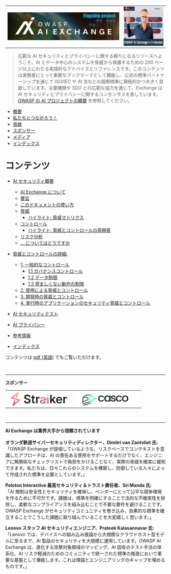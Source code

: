---
---

<p align="center">
<table style="border: none;">
  <tr>
    <td style="border: none;">
      <img src="https://github.com/OWASP/www-project-ai-security-and-privacy-guide/blob/main/assets/images/aixlogosml3-flag.jpg?raw=true" alt="OWASP AI Exchange Logo"/>
    </td>
    <td style="border: none;">
      <a href="https://youtu.be/kQC7ouDB_z8" target="_blank" rel="noopener noreferrer">
        <img width="177" height="123" src="https://github.com/OWASP/www-project-ai-security-and-privacy-guide/blob/main/assets/images/aixinfomercialthumbnail-small2.png?raw=true" style="border: none;"/>
      </a>
    </td>
  </tr>
</table>
</p>

> 広範な AI セキュリティとプライバシーに関する頼りになるリソースへようこそ。AI とデータ中心のシステムを脅威から保護するための 200 ページ以上にわたる実践的なアドバイスとリファレンスです。このコンテンツは実務者にとって重要なブックマークとして機能し、公式の標準パートナーシップを通じて ISO/IEC や AI 法などの国際標準に積極的かつ大きく貢献しています。主要機関や SDO との広範な協力を通じて、_Exchange_ は AI セキュリティとプライバシーに関するコンセンサスを表しています。<br>
[OWASP の AI プロジェクトの概要](docs/ai_security_overview.md#relevant-owasp-ai-initiatives) を参照してください。

<!-- {{< spacer height="10" >}} -->

<!-- {{< cards >}} -->
- [概要](docs/ai_security_overview.md#about-the-ai-exchange)    <!-- {{< small-card link="/goto/about/" title="概要" icon="document-text" >}} -->
- [私たちとつながろう！](connect.md)    <!-- {{< small-card link="/connect" title="私たちとつながろう！" icon="chat" >}} -->
- [貢献](contribute.md)    <!-- {{< small-card link="/contribute" title="貢献" icon="star" >}} -->
- [スポンサー](https://owaspai.org/sponsor/)    <!-- {{< small-card link="/sponsor" title="スポンサー" icon="star" >}} -->
- [メディア](media.md)    <!-- {{< small-card link="/media" title="メディア" icon="speakerphone" >}} -->
- [インデックス](docs/ai_security_index.md)    <!-- {{< small-card link="/goto/index/" title="インデックス" icon="document-text">}} -->
<!-- {{< /cards >}} -->

<!-- <table style="width: 100%;  border: 0; margin: 0; padding: 0;"> -->
<!--   <tr style="border: 0;"> -->
<!--     <td style="border: 0; text-align: center;"> -->
<!--       <div style="display: inline-block; text-align: left;"> -->

# コンテンツ

* [AI セキュリティ概要](docs/ai_security_overview.md)
  - [AI Exchange について](docs/ai_security_overview.md#about-the-ai-exchange)
  - [要旨](docs/ai_security_overview.md#summary---how-to-address-ai-security)
  - [このドキュメントの使い方](docs/ai_security_overview.md#how-to-use-this-document)
  - [脅威](docs/ai_security_overview.md#threats-overview)
    - [ハイライト: 脅威マトリクス](docs/ai_security_overview.md#ai-security-matrix)
  - [コントロール](docs/ai_security_overview.md#controls-overview)
    - [ハイライト: 脅威とコントロールの周期表](docs/ai_security_overview.md#periodic-table-of-ai-security)
  - [リスク分析](docs/ai_security_overview.md#how-to-select-relevant-threats-and-controls-risk-analysis)
  - [... についてはどうですか](docs/ai_security_overview.md#how-about-)

* [脅威とコントロールの詳細:](docs/ai_security_overview.md#structure-of-threats-and-controls-in-the-deep-dive-section)
  - [1. 一般的なコントロール](docs/1_general_controls.md)
    - [1.1 ガバナンスコントロール](docs/1_general_controls.md#11-general-governance-controls)
    - [1.2 データ制限](docs/1_general_controls.md#12-general-controls-for-sensitive-data-limitation)
    - [1.3 望ましくない動作の制限](docs/1_general_controls.md#13-controls-to-limit-the-effects-of-unwanted-behaviour)
  - [2. 使用による脅威とコントロール](docs/2_threats_through_use.md)
  - [3. 開発時の脅威とコントロール](docs/3_development_time_threats.md)
  - [4. 実行時のアプリケーションのセキュリティ脅威とコントロール](docs/4_runtime_application_security_threats.md)

* [AI セキュリティテスト](docs/5_testing.md)

* [AI プライバシー](docs/6_privacy.md)

* [参考情報](docs/ai_security_references.md)

* [インデックス](docs/ai_security_index.md)

コンテンツは [pdf (英語)](https://raw.githubusercontent.com/OWASP/www-project-ai-security-and-privacy-guide/refs/heads/main/content/ai_exchange/static/OWASP-AI-Exchange.pdf) でもご覧いただけます。

<!-- </div> -->
<!--     </td> -->
<!--   </tr> -->
<!-- </table> -->
<!-- </div> -->
<br>
<hr>
<b>スポンサー</b>
<table style="border: none;">
<tr style="border: none;">
  <td style="border: none;"><a href="https://www.straiker.ai/" rel="noopener noreferrer" target="_blank"><img src="https://raw.githubusercontent.com/OWASP/www-project-ai-security-and-privacy-guide/refs/heads/main/content/ai_exchange/static/images/sp_straiker.jpg" style="display: block; margin: auto;" alt="Straiker sponsor"></a></td>
  <td style="border: none;"><a href="https://www.casco.com/" rel="noopener noreferrer" target="_blank"><img src="https://raw.githubusercontent.com/OWASP/www-project-ai-security-and-privacy-guide/refs/heads/main/content/ai_exchange/static/images/sp_casco.png" style="display: block; margin: auto;" alt="Casco sponsor"></a></td>
</tr>
</table>
<br>
<hr>
<b>AI Exchange は業界大手から信頼されています</b><br><br>
<b>オランダ鉄道サイバーセキュリティディレクター、Dimitri van Zantvliet 氏:</b><br>
「OWASP Exchange が提唱しているような、リスクベースでコンテキストを意識したアプローチは、AI の責任ある使用をサポートするだけでなく、エンジニアに無関係なチェックリストで負担をかけることなく、実際の脅威を確実に緩和できます。私たちは、日々これらのシステムを構築し、防御している人々によって作成された標準を必要としています。」<br>

<b>Peloton Interactive 最高セキュリティ＆トラスト責任者、Sri Manda 氏:</b><br>
「AI 規制は安全性とセキュリティを確保し、ベンダーにとって公平な競争環境を作るために不可欠です。課題は、標準を明確にすることで法的な不確実性を排除し、柔軟なコンプライアンスを組み込むことで不要な要件を避けることです。OWASP Exchange がセキュリティコミュニティを巻き込み、効果的な標準を確立することでこうした課題に取り組んでいることを大変嬉しく思います。」<br>

<b>Lenovo スタッフ AI セキュリティエンジニア、Prateek Kalasannavar 氏:</b><br>
「Lenovo では、デバイスへの組み込み推論から大規模なクラウドホスト型モデルに至るまで、AI 製品のセキュリティを大規模に運用しています。OWASP AI Exchange は、進化する攻撃対象領域のマッピング、AI 固有のテスト手法の体系化、AI リスク軽減のためのコミュニティで統一された標準の推進において重要な基盤として機能します。これは理論とエンジニアリングのギャップを埋めるものです。」
